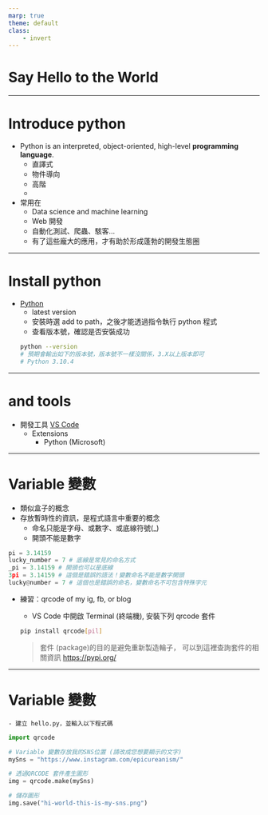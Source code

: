```yaml
---
marp: true
theme: default
class: 
    - invert
---
```


# Say Hello to the World 

---

# Introduce python
- Python is an interpreted, object-oriented, high-level **programming language**.
  - 直譯式
  - 物件導向
  - 高階
  - 
- 常用在
    - Data science and machine learning
    - Web 開發
    - 自動化測試、爬蟲、駭客…
    - 有了這些龐大的應用，才有助於形成蓬勃的開發生態圈

---

# Install python 
- [Python](https://www.python.org/downloads/)
    - latest version
    - 安裝時選 add to path，之後才能透過指令執行 python 程式
    - 查看版本號，確認是否安裝成功
    ``` sh
    python --version
    # 預期會輸出如下的版本號，版本號不一樣沒關係，3.X以上版本即可
    # Python 3.10.4
    ```
---

# and tools
- 開發工具 [VS Code](https://code.visualstudio.com/download)
    - Extensions
        - Python (Microsoft)

---

# Variable 變數
- 類似盒子的概念
- 存放暫時性的資訊，是程式語言中重要的概念
  - 命名只能是字母、或數字、或底線符號(_)
  - 開頭不能是數字
```python
pi = 3.14159
lucky_number = 7 # 底線是常見的命名方式
_pi = 3.14159 # 開頭也可以是底線
3pi = 3.14159 # 這個是錯誤的語法！變數命名不能是數字開頭
lucky@number = 7 # 這個也是錯誤的命名，變數命名不可包含特殊字元
```

- 練習：qrcode of my ig, fb, or blog    
    - VS Code 中開啟 Terminal (終端機), 安裝下列 qrcode 套件 
    ```sh
    pip install qrcode[pil]    
    ```

    > 套件 (package)的目的是避免重新製造輪子，
    > 可以到這裡查詢套件的相關資訊 https://pypi.org/

---
# Variable 變數
    - 建立 hello.py，並輸入以下程式碼
```python
import qrcode

# Variable 變數存放我的SNS位置 (請改成您想要顯示的文字)
mySns = "https://www.instagram.com/epicureanism/"

# 透過QRCODE 套件產生圖形
img = qrcode.make(mySns)

# 儲存圖形
img.save("hi-world-this-is-my-sns.png")
```